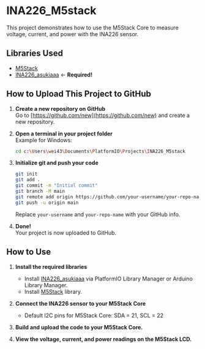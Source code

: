 # INA226_M5stack

This project demonstrates how to use the M5Stack Core to measure voltage, current, and power with the INA226 sensor.

## Libraries Used

- [M5Stack](https://github.com/m5stack/M5Stack)
- [INA226_asukiaaa](https://github.com/asukiaaa/INA226_asukiaaa) ← **Required!**

## How to Upload This Project to GitHub

1. **Create a new repository on GitHub**  
   Go to [https://github.com/new](https://github.com/new) and create a new repository.

2. **Open a terminal in your project folder**  
   Example for Windows:
   ```sh
   cd c:\Users\wei43\Documents\PlatformIO\Projects\INA226_M5stack
   ```

3. **Initialize git and push your code**
   ```sh
   git init
   git add .
   git commit -m "Initial commit"
   git branch -M main
   git remote add origin https://github.com/your-username/your-repo-name.git
   git push -u origin main
   ```
   Replace `your-username` and `your-repo-name` with your GitHub info.

4. **Done!**  
   Your project is now uploaded to GitHub.

## How to Use

1. **Install the required libraries**  
   - Install [INA226_asukiaaa](https://github.com/asukiaaa/INA226_asukiaaa) via PlatformIO Library Manager or Arduino Library Manager.
   - Install [M5Stack](https://github.com/m5stack/M5Stack) library.

2. **Connect the INA226 sensor to your M5Stack Core**  
   - Default I2C pins for M5Stack Core: SDA = 21, SCL = 22

3. **Build and upload the code to your M5Stack Core.**

4. **View the voltage, current, and power readings on the M5Stack LCD.**
